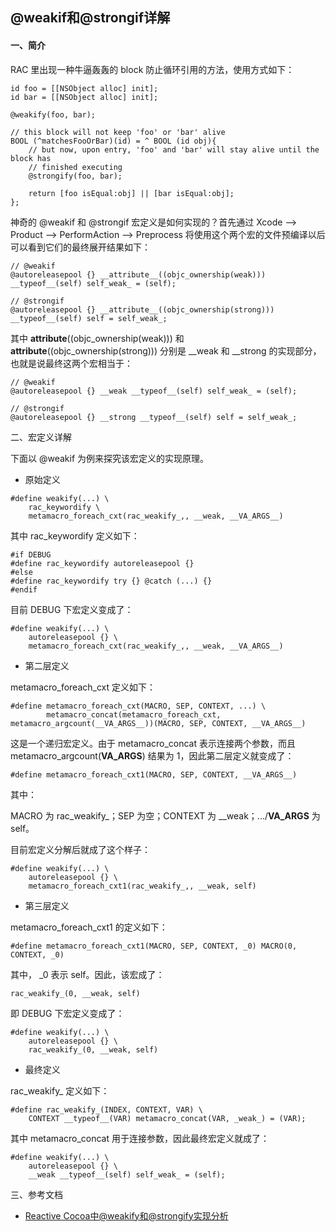 ## @weakif和@strongif详解

#### 一、简介

RAC 里出现一种牛逼轰轰的 block 防止循环引用的方法，使用方式如下：

```
id foo = [[NSObject alloc] init];
id bar = [[NSObject alloc] init];

@weakify(foo, bar);

// this block will not keep 'foo' or 'bar' alive
BOOL (^matchesFooOrBar)(id) = ^ BOOL (id obj){
    // but now, upon entry, 'foo' and 'bar' will stay alive until the block has
    // finished executing
    @strongify(foo, bar);

    return [foo isEqual:obj] || [bar isEqual:obj];
};
```

神奇的 @weakif 和 @strongif 宏定义是如何实现的？首先通过 Xcode --> Product --> PerformAction --> Preprocess 将使用这个两个宏的文件预编译以后可以看到它们的最终展开结果如下：

```
// @weakif
@autoreleasepool {} __attribute__((objc_ownership(weak))) __typeof__(self) self_weak_ = (self);

// @strongif
@autoreleasepool {} __attribute__((objc_ownership(strong))) __typeof__(self) self = self_weak_;
```

其中 __attribute__((objc_ownership(weak))) 和 __attribute__((objc_ownership(strong))) 分别是 __weak 和 __strong 的实现部分，也就是说最终这两个宏相当于：

```
// @weakif
@autoreleasepool {} __weak __typeof__(self) self_weak_ = (self);

// @strongif
@autoreleasepool {} __strong __typeof__(self) self = self_weak_;
```

二、宏定义详解

下面以 @weakif 为例来探究该宏定义的实现原理。

* 原始定义

```
#define weakify(...) \
    rac_keywordify \
    metamacro_foreach_cxt(rac_weakify_,, __weak, __VA_ARGS__)
```

其中 rac_keywordify 定义如下：

```
#if DEBUG
#define rac_keywordify autoreleasepool {}
#else
#define rac_keywordify try {} @catch (...) {}
#endif
```

目前 DEBUG 下宏定义变成了：

```
#define weakify(...) \
    autoreleasepool {} \
    metamacro_foreach_cxt(rac_weakify_,, __weak, __VA_ARGS__)
```

* 第二层定义

metamacro_foreach_cxt 定义如下：

```
#define metamacro_foreach_cxt(MACRO, SEP, CONTEXT, ...) \
        metamacro_concat(metamacro_foreach_cxt, metamacro_argcount(__VA_ARGS__))(MACRO, SEP, CONTEXT, __VA_ARGS__)
```

这是一个递归宏定义。由于 metamacro_concat 表示连接两个参数，而且 metamacro_argcount(__VA_ARGS__) 结果为 1，因此第二层定义就变成了：

```
#define metamacro_foreach_cxt1(MACRO, SEP, CONTEXT, __VA_ARGS__)
```

其中：

MACRO 为 rac_weakify_；SEP 为空；CONTEXT 为 __weak；.../__VA_ARGS__ 为 self。

目前宏定义分解后就成了这个样子：

```
#define weakify(...) \
    autoreleasepool {} \
    metamacro_foreach_cxt1(rac_weakify_,, __weak, self)
```

* 第三层定义

metamacro_foreach_cxt1 的定义如下：

```
#define metamacro_foreach_cxt1(MACRO, SEP, CONTEXT, _0) MACRO(0, CONTEXT, _0)
```
其中， _0 表示 self。因此，该宏成了：

```
rac_weakify_(0, __weak, self)
```

即 DEBUG 下宏定义变成了：

```
#define weakify(...) \
    autoreleasepool {} \
    rac_weakify_(0, __weak, self)
```

* 最终定义

rac_weakify_ 定义如下：

```
#define rac_weakify_(INDEX, CONTEXT, VAR) \
    CONTEXT __typeof__(VAR) metamacro_concat(VAR, _weak_) = (VAR);
```

其中 metamacro_concat 用于连接参数，因此最终宏定义就成了：

```
#define weakify(...) \
    autoreleasepool {} \
    __weak __typeof__(self) self_weak_ = (self);
```

三、参考文档

* [Reactive Cocoa中@weakify和@strongify实现分析](http://blog.csdn.net/taishanduba/article/details/47363147)